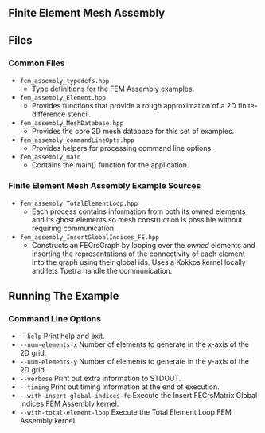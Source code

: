 Finite Element Mesh Assembly
----------------------------


Files
------

### Common Files
- `fem_assembly_typedefs.hpp`
  - Type definitions for the FEM Assembly examples.
- `fem_assembly_Element.hpp`
  - Provides functions that provide a rough approximation of a 2D finite-difference stencil.
- `fem_assembly_MeshDatabase.hpp`
  - Provides the core 2D mesh database for this set of examples.
- `fem_assembly_commandLineOpts.hpp`
  - Provides helpers for processing command line options.
- `fem_assembly_main`
  - Contains the main() function for the application.

### Finite Element Mesh Assembly Example Sources

- `fem_assembly_TotalElementLoop.hpp`
  - Each process contains information from both its owned elements and its ghost elements so mesh construction
    is possible without requiring communication.
- `fem_assembly_InsertGlobalIndices_FE.hpp`
  - Constructs an FECrsGraph by looping over the _owned_ elements and inserting the representations of the
    connectivity of each element into the graph using their global ids. Uses a Kokkos kernel locally
    and lets Tpetra handle the communication.


Running The Example
-------------------

### Command Line Options
- `--help` Print help and exit.
- `--num-elements-x` Number of elements to generate in the x-axis of the 2D grid.
- `--num-elements-y` Number of elements to generate in the y-axis of the 2D grid.
- `--verbose` Print out extra information to STDOUT.
- `--timing`  Print out timing information at the end of execution.
- `--with-insert-global-indices-fe` Execute the Insert FECrsMatrix Global Indices FEM Assembly kernel.
- `--with-total-element-loop`  Execute the Total Element Loop FEM Assembly kernel.

